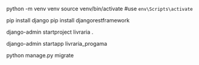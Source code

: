 python -m venv venv
source venv/bin/activate  #use `env\Scripts\activate`

pip install django
pip install djangorestframework

django-admin startproject livraria .

django-admin startapp livraria_progama

python manage.py migrate
